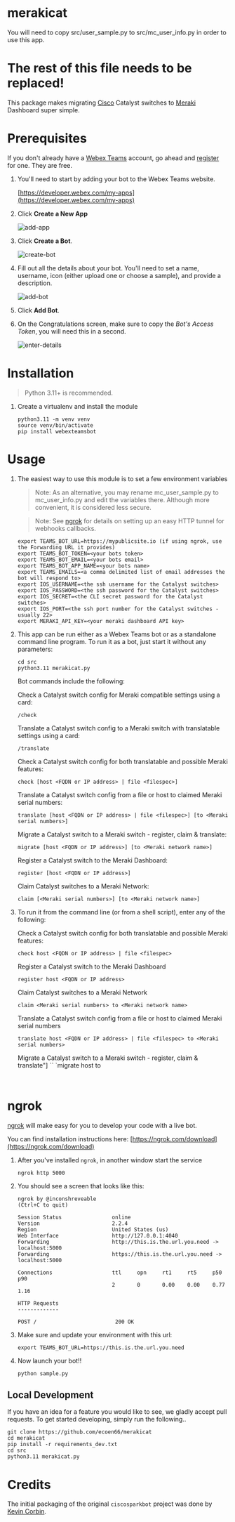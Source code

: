 # merakicat

You will need to copy src/user_sample.py to src/mc_user_info.py in order to use this app.

# The rest of this file needs to be replaced!




This package makes migrating [Cisco](https://www.cisco.com) Catalyst switches to [Meraki](https:www.meraki.com) Dashboard super simple.  


# Prerequisites

If you don't already have a [Webex Teams](https://www.webex.com/products/teams/index.html) account, go ahead and [register](https://www.webex.com/pricing/free-trial.html) for one.  They are free.

1. You'll need to start by adding your bot to the Webex Teams website.

    [https://developer.webex.com/my-apps](https://developer.webex.com/my-apps)

1. Click **Create a New App**

    ![add-app](https://github.com/ecoen66/merakicat/raw/main/images/newapp.jpg)

1. Click **Create a Bot**.

    ![create-bot](https://github.com/ecoen66/merakicat/raw/main/images/createbot.jpg)

2. Fill out all the details about your bot.  You'll need to set a name, username, icon (either upload one or choose a sample), and provide a description.

    ![add-bot](https://github.com/ecoen66/merakicat/raw/main/images/newbot.jpg)

3. Click **Add Bot**.

1. On the Congratulations screen, make sure to copy the *Bot's Access Token*, you will need this in a second.

    ![enter-details](https://github.com/ecoen66/merakicat/raw/main/images/botcongrats.jpg)

# Installation

> Python 3.11+ is recommended.

1. Create a virtualenv and install the module

    ```
    python3.11 -m venv venv
    source venv/bin/activate
    pip install webexteamsbot
    ```

# Usage

1. The easiest way to use this module is to set a few environment variables

    > Note: As an alternative, you may rename mc_user_sample.py to mc_user_info.py and edit the variables there.  Although more convenient, it is considered less secure.

    > Note: See [ngrok](#ngrok) for details on setting up an easy HTTP tunnel for webhooks callbacks.

    ```
    export TEAMS_BOT_URL=https://mypublicsite.io (if using ngrok, use the Forwarding URL it provides)
    export TEAMS_BOT_TOKEN=<your bots token>
    export TEAMS_BOT_EMAIL=<your bots email>
    export TEAMS_BOT_APP_NAME=<your bots name>
    export TEAMS_EMAILS=<a comma delimited list of email addresses the bot will respond to>
    export IOS_USERNAME=<the ssh username for the Catalyst switches>
    export IOS_PASSWORD=<the ssh password for the Catalyst switches>
    export IOS_SECRET=<the CLI secret password for the Catalyst switches>
    export IOS_PORT=<the ssh port number for the Catalyst switches - usually 22>
    export MERAKI_API_KEY=<your meraki dashboard API key>
    ```

1. This app can be run either as a Webex Teams bot or as a standalone command line program.  To run it as a bot, just start it without any parameters:  

    ```
    cd src
    python3.11 merakicat.py
    ```
    Bot commands include the following:

    Check a Catalyst switch config for Meraki compatible settings using a card:
    ```
    /check
    ```

    Translate a Catalyst switch config to a Meraki switch with translatable settings using a card:
    ```
    /translate
    ```

    Check a Catalyst switch config for both translatable and possible Meraki features:
    ```
    check [host <FQDN or IP address> | file <filespec>]
    ```

    Translate a Catalyst switch config from a file or host to claimed Meraki serial numbers:
    ```
    translate [host <FQDN or IP address> | file <filespec>] [to <Meraki serial numbers>]
    ```

    Migrate a Catalyst switch to a Meraki switch - register, claim & translate:
    ```
    migrate [host <FQDN or IP address>] [to <Meraki network name>]
    ```
    Register a Catalyst switch to the Meraki Dashboard:
    ```
    register [host <FQDN or IP address>]
    ```
    Claim Catalyst switches to a Meraki Network:
    ```
    claim [<Meraki serial numbers>] [to <Meraki network name>]
    ```


1. To run it from the command line (or from a shell script), enter any of the following:

    Check a Catalyst switch config for both translatable and possible Meraki features:
    ```
    check host <FQDN or IP address> | file <filespec> 
    ```
    Register a Catalyst switch to the Meraki Dashboard
    ```
    register host <FQDN or IP address>
    ```
    Claim Catalyst switches to a Meraki Network
    ```
    claim <Meraki serial numbers> to <Meraki network name>
    ```
    Translate a Catalyst switch config from a file or host to claimed Meraki serial numbers
    ```
    translate host <FQDN or IP address> | file <filespec> to <Meraki serial numbers>
    ```
    Migrate a Catalyst switch to a Meraki switch - register, claim & translate"]
    ``
    `migrate host <FQDN or IP address> to <Meraki network name>
    ```


# ngrok

[ngrok](http://ngrok.com) will make easy for you to develop your code with a live bot.

You can find installation instructions here: [https://ngrok.com/download](https://ngrok.com/download)

1. After you've installed `ngrok`, in another window start the service

    ```
    ngrok http 5000
    ```

1. You should see a screen that looks like this:

    ```
    ngrok by @inconshreveable                                                                                                                                 (Ctrl+C to quit)

    Session Status                online
    Version                       2.2.4
    Region                        United States (us)
    Web Interface                 http://127.0.0.1:4040
    Forwarding                    http://this.is.the.url.you.need -> localhost:5000
    Forwarding                    https://this.is.the.url.you.need -> localhost:5000

    Connections                   ttl     opn     rt1     rt5     p50     p90
                                  2       0       0.00    0.00    0.77    1.16

    HTTP Requests
    -------------

    POST /                         200 OK
    ```

1. Make sure and update your environment with this url:

    ```
    export TEAMS_BOT_URL=https://this.is.the.url.you.need

    ```

1. Now launch your bot!!

    ```
    python sample.py
    ```

## Local Development

If you have an idea for a feature you would like to see, we gladly accept pull requests.  To get started developing, simply run the following..

```
git clone https://github.com/ecoen66/merakicat
cd merakicat
pip install -r requirements_dev.txt
cd src
python3.11 merakicat.py
```

# Credits
The initial packaging of the original `ciscosparkbot` project was done by [Kevin Corbin](https://github.com/kecorbin).  

